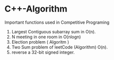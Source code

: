 # C++-Algorithm
Important functions used in Competitive Programing 

1. Largest Contiguous subarray sum in O(n). 
2. N meeting in one room in O(nlogn)
3. Election problem ( Algoritm )
4. Two Sum problem of leetCode (Algorithm) O(n).
5. reverse a 32-bit signed integer.
